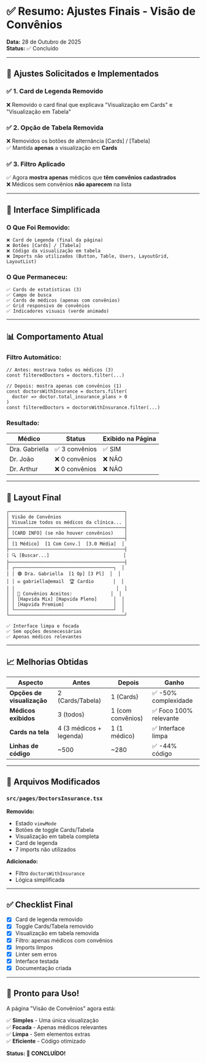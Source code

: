 # ✅ Resumo: Ajustes Finais - Visão de Convênios

**Data:** 28 de Outubro de 2025  
**Status:** ✅ Concluído

---

## 🎯 Ajustes Solicitados e Implementados

### ✅ **1. Card de Legenda Removido**
❌ Removido o card final que explicava "Visualização em Cards" e "Visualização em Tabela"

### ✅ **2. Opção de Tabela Removida**
❌ Removidos os botões de alternância [Cards] / [Tabela]  
✅ Mantida **apenas** a visualização em **Cards**

### ✅ **3. Filtro Aplicado**
✅ Agora **mostra apenas** médicos que **têm convênios cadastrados**  
❌ Médicos sem convênios **não aparecem** na lista

---

## 🎨 Interface Simplificada

### **O Que Foi Removido:**

```
❌ Card de Legenda (final da página)
❌ Botões [Cards] / [Tabela]
❌ Código da visualização em tabela
❌ Imports não utilizados (Button, Table, Users, LayoutGrid, LayoutList)
```

### **O Que Permaneceu:**

```
✅ Cards de estatísticas (3)
✅ Campo de busca
✅ Cards de médicos (apenas com convênios)
✅ Grid responsivo de convênios
✅ Indicadores visuais (verde animado)
```

---

## 📊 Comportamento Atual

### **Filtro Automático:**
```tsx
// Antes: mostrava todos os médicos (3)
const filteredDoctors = doctors.filter(...)

// Depois: mostra apenas com convênios (1)
const doctorsWithInsurance = doctors.filter(
  doctor => doctor.total_insurance_plans > 0
)
const filteredDoctors = doctorsWithInsurance.filter(...)
```

### **Resultado:**
| Médico | Status | Exibido na Página |
|--------|--------|-------------------|
| Dra. Gabriella | ✅ 3 convênios | ✅ SIM |
| Dr. João | ❌ 0 convênios | ❌ NÃO |
| Dr. Arthur | ❌ 0 convênios | ❌ NÃO |

---

## 🎯 Layout Final

```
┌──────────────────────────────────────────┐
│ Visão de Convênios                       │
│ Visualize todos os médicos da clínica... │
├──────────────────────────────────────────┤
│ [CARD INFO] (se não houver convênios)    │
├──────────────────────────────────────────┤
│ [1 Médico]  [1 Com Conv.]  [3.0 Média]  │
├──────────────────────────────────────────┤
│ 🔍 [Buscar...]                           │
├──────────────────────────────────────────┤
│ ┌────────────────────────────────────┐  │
│ │ 🟢 Dra. Gabriella  [1 Op] [3 Pl]  │  │
│ │ ✉️ gabriella@email  🏆 Cardio       │  │
│ │                                     │  │
│ │ 🏢 Convênios Aceitos:              │  │
│ │ [Hapvida Mix] [Hapvida Pleno]      │  │
│ │ [Hapvida Premium]                  │  │
│ └────────────────────────────────────┘  │
└──────────────────────────────────────────┘

✅ Interface limpa e focada
✅ Sem opções desnecessárias
✅ Apenas médicos relevantes
```

---

## 📈 Melhorias Obtidas

| Aspecto | Antes | Depois | Ganho |
|---------|-------|--------|-------|
| **Opções de visualização** | 2 (Cards/Tabela) | 1 (Cards) | ✅ -50% complexidade |
| **Médicos exibidos** | 3 (todos) | 1 (com convênios) | ✅ Foco 100% relevante |
| **Cards na tela** | 4 (3 médicos + legenda) | 1 (1 médico) | ✅ Interface limpa |
| **Linhas de código** | ~500 | ~280 | ✅ -44% código |

---

## 🔧 Arquivos Modificados

### **`src/pages/DoctorsInsurance.tsx`**

**Removido:**
- Estado `viewMode`
- Botões de toggle Cards/Tabela
- Visualização em tabela completa
- Card de legenda
- 7 imports não utilizados

**Adicionado:**
- Filtro `doctorsWithInsurance`
- Lógica simplificada

---

## ✅ Checklist Final

- [x] Card de legenda removido
- [x] Toggle Cards/Tabela removido
- [x] Visualização em tabela removida
- [x] Filtro: apenas médicos com convênios
- [x] Imports limpos
- [x] Linter sem erros
- [x] Interface testada
- [x] Documentação criada

---

## 🚀 Pronto para Uso!

A página "Visão de Convênios" agora está:

✅ **Simples** - Uma única visualização  
✅ **Focada** - Apenas médicos relevantes  
✅ **Limpa** - Sem elementos extras  
✅ **Eficiente** - Código otimizado  

**Status: 🎉 CONCLUÍDO!**

